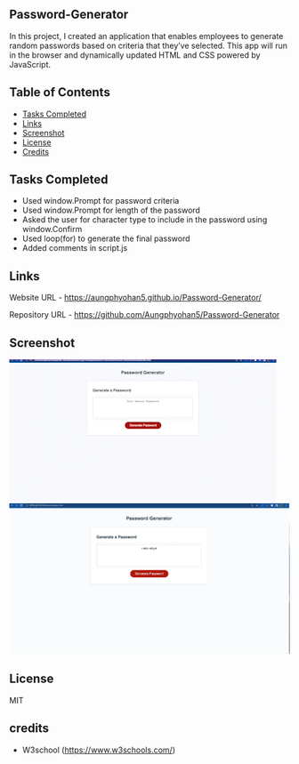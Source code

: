 ## Password-Generator

In this project, I created an application that enables employees to generate random passwords based on criteria that they’ve selected.
This app will run in the browser and dynamically updated HTML and CSS powered by JavaScript. 


## Table of Contents

- [Tasks Completed](#TaskCompleted)
- [Links](#Links)
- [Screenshot](#Screenshot)
- [License](#license)
- [Credits](#credits)

## Tasks Completed

- Used window.Prompt for password criteria
- Used window.Prompt for length of the password
- Asked the user for character type to include in the password using window.Confirm
- Used loop(for) to generate the final password
- Added comments in script.js



## Links

Website URL     -  https://aungphyohan5.github.io/Password-Generator/

Repository URL  -  https://github.com/Aungphyohan5/Password-Generator

## Screenshot

![App Screenshot](./Assets/screen-recording.gif)
![App Screenshot](./Assets/screenshot.png)


## License

MIT

## credits

- W3school (https://www.w3schools.com/)




